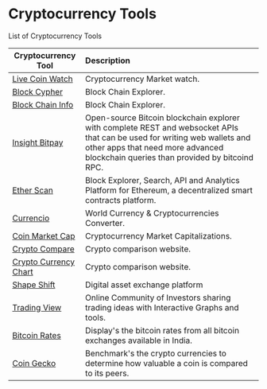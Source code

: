 # Cryptocurrency Tools

List of Cryptocurrency Tools

| Cryptocurrency Tool	|      Description     	|
|----------	|:------	|
|<a href="https://www.livecoinwatch.com/" target="_blank" >Live Coin Watch</a>|Cryptocurrency Market watch.|
|<a href="https://live.blockcypher.com/" target="_blank" >Block Cypher</a>|Block Chain Explorer.|
|<a href="https://blockchain.info/" target="_blank" >Block Chain Info</a>|Block Chain Explorer.|
|<a href="https://insight.bitpay.com/" target="_blank" >Insight Bitpay</a>|Open-source Bitcoin blockchain explorer with complete REST and websocket APIs that can be used for writing web wallets and other apps that need more advanced blockchain queries than provided by bitcoind RPC.|
|<a href="https://etherscan.io/" target="_blank" >Ether Scan</a>|Block Explorer, Search, API and Analytics Platform for Ethereum, a decentralized smart contracts platform.|
|<a href="https://currencio.co/" target="_blank" >Currencio</a>|World Currency & Cryptocurrencies Converter.|
|<a href="https://coinmarketcap.com/" target="_blank" >Coin Market Cap</a>|Cryptocurrency Market Capitalizations.|
|<a href="https://www.cryptocompare.com/" target="_blank" >Crypto Compare</a>|Crypto comparison website.|
|<a href="http://www.cryptocurrencychart.com/" target="_blank" >Crypto Currency Chart</a>|Crypto comparison website.|
|<a href="https://shapeshift.io/#/coins" target="_blank" >Shape Shift</a>|Digital asset exchange platform|
|<a href="https://www.tradingview.com/" target="_blank" >Trading View</a>|Online Community of Investors sharing trading ideas with Interactive Graphs and tools.|
|<a href="http://www.bitcoinrates.in/" target="_blank" >Bitcoin Rates</a>|Display's the bitcoin rates from all bitcoin exchanges available in India.|
|<a href="https://www.coingecko.com/en" target="_blank" >Coin Gecko</a>|Benchmark's the crypto currencies to determine how valuable a coin is compared to its peers.|

